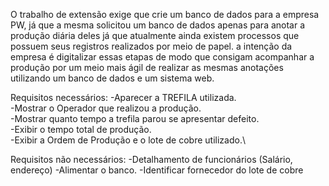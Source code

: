 O trabalho de extensão exige que crie um banco de dados para a empresa PW, já que a mesma solicitou um banco de dados apenas para anotar a produção diária deles
já que atualmente ainda existem processos que possuem seus registros realizados por meio de papel. a intenção da empresa é digitalizar essas etapas de modo que 
consigam acompanhar a produção por um meio mais ágil de realizar as mesmas anotações utilizando um banco de dados e um sistema web.

Requisitos necessários:
-Aparecer a TREFILA utilizada.\
-Mostrar o Operador que realizou a produção.\
-Mostrar quanto tempo a trefila parou se apresentar defeito.\
-Exibir o tempo total de produção.\
-Exibir a Ordem de Produção e o lote de cobre utilizado.\



Requisitos não necessários:
-Detalhamento de funcionários (Salário, endereço)
-Alimentar o banco.
-Identificar fornecedor do lote de cobre
